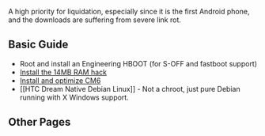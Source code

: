 A high priority for liquidation, especially since it is the first Android phone, and the downloads are suffering from severe link rot.

## Basic Guide

* Root and install an Engineering HBOOT (for S-OFF and fastboot support)
* [Install the 14MB RAM hack](http://lowtek.ca/roo/2010/ramhackhtcg1/)
* [Install and optimize CM6](http://nctritech.wordpress.com/2010/12/24/tuning-a-t-mobile-g1-with-cyanogenmod-6-cm6-for-optimal-performance-no-swap-compcache-or-10mb-hack-needed/)
* [[HTC Dream Native Debian Linux]] - Not a chroot, just pure Debian running with X Windows support.

## Other Pages